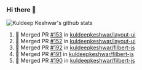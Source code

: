 ### Hi there 👋

<!--
**kuldeepkeshwar/kuldeepkeshwar** is a ✨ _special_ ✨ repository because its `README.md` (this file) appears on your GitHub profile.

Here are some ideas to get you started:

- 🔭 I’m currently working on ...
- 🌱 I’m currently learning ...
- 👯 I’m looking to collaborate on ...
- 🤔 I’m looking for help with ...
- 💬 Ask me about ...
- 📫 How to reach me: ...
- 😄 Pronouns: ...
- ⚡ Fun fact: ...
-->
![Kuldeep Keshwar's github stats](https://github-readme-stats.vercel.app/api?username=kuldeepkeshwar&show_icons=true)

<!--START_SECTION:activity-->
1. 🎉 Merged PR [#153](https://github.com/kuldeepkeshwar/layout-ui/pull/153) in [kuldeepkeshwar/layout-ui](https://github.com/kuldeepkeshwar/layout-ui)
2. 🎉 Merged PR [#152](https://github.com/kuldeepkeshwar/layout-ui/pull/152) in [kuldeepkeshwar/layout-ui](https://github.com/kuldeepkeshwar/layout-ui)
3. 🎉 Merged PR [#192](https://github.com/kuldeepkeshwar/filbert-js/pull/192) in [kuldeepkeshwar/filbert-js](https://github.com/kuldeepkeshwar/filbert-js)
4. 🎉 Merged PR [#191](https://github.com/kuldeepkeshwar/filbert-js/pull/191) in [kuldeepkeshwar/filbert-js](https://github.com/kuldeepkeshwar/filbert-js)
5. 🎉 Merged PR [#190](https://github.com/kuldeepkeshwar/filbert-js/pull/190) in [kuldeepkeshwar/filbert-js](https://github.com/kuldeepkeshwar/filbert-js)
<!--END_SECTION:activity-->
